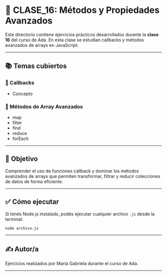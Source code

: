 # 📁 CLASE_16: Métodos y Propiedades Avanzados

Este directorio contiene ejercicios prácticos desarrollados durante la **clase 16** del curso de Ada. En esta clase se estudian callbacks y métodos avanzados de arrays en JavaScript.

---

## 📚 Temas cubiertos

### 🔹 Callbacks
- Concepto

### 🔹 Métodos de Array Avanzados
- map  
- filter  
- find  
- reduce  
- forEach

---

## 🧠 Objetivo

Comprender el uso de funciones callback y dominar los métodos avanzados de arrays que permiten transformar, filtrar y reducir colecciones de datos de forma eficiente.

---

## ✅ Cómo ejecutar

Si tenés Node.js instalado, podés ejecutar cualquier archivo `.js` desde la terminal:

```bash
node archivo.js
```

---

## ✍️ Autor/a

Ejercicios realizados por Maria Gabriela durante el curso de Ada.

---